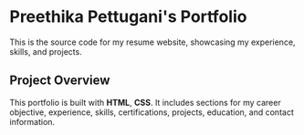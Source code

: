 # Preethika Pettugani's Portfolio

This is the source code for my resume website, showcasing my experience, skills, and projects.

## Project Overview

This portfolio is built with **HTML**, **CSS**. It includes sections for my career objective, experience, skills, certifications, projects, education, and contact information.
